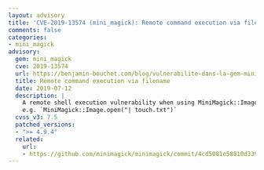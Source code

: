 ```yaml
---
layout: advisory
title: 'CVE-2019-13574 (mini_magick): Remote command execution via filename'
comments: false
categories:
- mini_magick
advisory:
  gem: mini_magick
  cve: 2019-13574
  url: https://benjamin-bouchet.com/blog/vulnerabilite-dans-la-gem-mini_magick-version-4-9-4/
  title: Remote command execution via filename
  date: 2019-07-12
  description: |
    A remote shell execution vulnerability when using MiniMagick::Image.open with URL coming from unsanitized user input.
    e.g. `MiniMagick::Image.open("| touch.txt")`
  cvss_v3: 7.5
  patched_versions:
  - ">= 4.9.4"
  related:
    url:
    - https://github.com/minimagick/minimagick/commit/4cd5081e58810d3394d27a67219e8e4e0445d851
---
```

